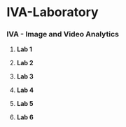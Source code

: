 # IVA-Laboratory

### IVA - Image and Video Analytics

1. **Lab 1**

2. **Lab 2**

3. **Lab 3**

4. **Lab 4**

5. **Lab 5**


6. **Lab 6**



